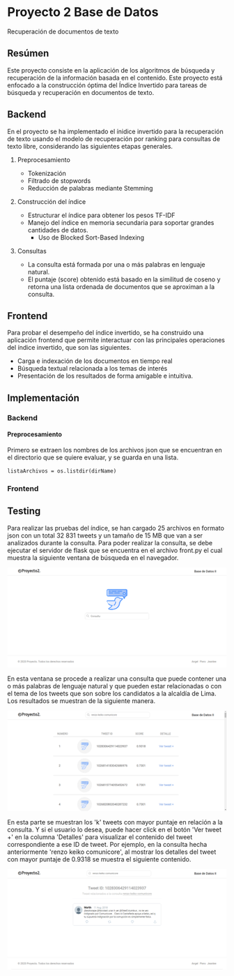 # Proyecto 2 Base de Datos
Recuperación de documentos de texto

## Resúmen
Este proyecto consiste en la aplicación de los algoritmos de búsqueda y recuperación de la información basada en el contenido. Este proyecto está enfocado a la construcción óptima del Índice Invertido para tareas de búsqueda y recuperación en documentos de texto.

## Backend
En el proyecto se ha implementado el ínidice invertido para la recuperación de texto usando el modelo de recuperación por ranking para consultas de texto libre, considerando las siguientes etapas generales.

1. Preprocesamiento
   * Tokenización
   * Filtrado de stopwords
   * Reducción de palabras mediante Stemming
   
2. Construcción del índice
   * Estructurar el índice para obtener los pesos TF-IDF
   * Manejo del índice en memoria secundaria para soportar grandes cantidades de datos.
      + Uso de Blocked Sort-Based Indexing
 
3. Consultas
   * La consulta está formada por una o más palabras en lenguaje natural.
   * El puntaje (score) obtenido está basado en la similitud de coseno y retorna una lista ordenada de documentos que se aproximan a la consulta.
   
## Frontend
Para probar el desempeño del índice invertido, se ha construido una aplicación frontend que permite interactuar con las principales operaciones del índice invertido, que son las siguientes.
* Carga e indexación de los documentos en tiempo real
* Búsqueda textual relacionada a los temas de interés
* Presentación de los resultados de forma amigable e intuitiva.

## Implementación
### Backend
#### Preprocesamiento
Primero se extraen los nombres de los archivos json que se encuentran en el directorio que se quiere evaluar, y se guarda en una lista.
```
listaArchivos = os.listdir(dirName)
```

### Frontend

## Testing
Para realizar las pruebas del índice, se han cargado 25 archivos en formato json con un total 32 831 tweets y un tamaño de 15 MB que van a ser analizados durante la consulta. Para poder realizar la consulta, se debe ejecutar el servidor de flask que se encuentra en el archivo front.py el cual muestra la siguiente ventana de búsqueda en el navegador.

![](images/home_page.png)

En esta ventana se procede a realizar una consulta que puede contener una o más palabras de lenguaje natural y que pueden estar relacionadas o con el tema de los tweets que son sobre los candidatos a la alcaldía de Lima. Los resultados se muestran de la siguiente manera.

![](images/resultado_consulta.png)

En esta parte se muestran los 'k' tweets con mayor puntaje en relación a la consulta. Y si el usuario lo desea, puede hacer click en el botón 'Ver tweet +' en la columna 'Detalles' para visualizar el contenido del tweet correspondiente a ese ID de tweet. Por ejemplo, en la consulta hecha anteriormente 'renzo keiko comunicore', al mostrar los detalles del tweet con mayor puntaje de 0.9318 se muestra el siguiente contenido.

![](images/vista_tweet.png)
